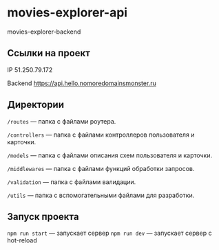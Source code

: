 # movies-explorer-api
movies-explorer-backend

## Ссылки на проект

IP 51.250.79.172

Backend https://api.hello.nomoredomainsmonster.ru

## Директории

`/routes` — папка с файлами роутера.

`/controllers` — папка с файлами контроллеров пользователя и карточки.

`/models` — папка с файлами описания схем пользователя и карточки.

`/middlewares` — папка с файлами функций обработки запросов.

`/validation` —  папка с файлами валидации.

`/utils` —  папка с вспомогательными файлами для разработки.

## Запуск проекта

`npm run start` — запускает сервер
`npm run dev` — запускает сервер с hot-reload
